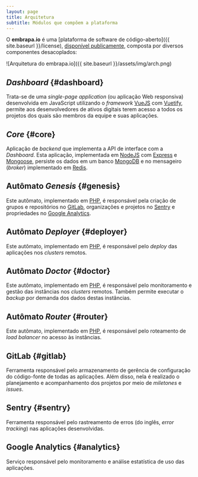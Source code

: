 ```yaml
---
layout: page
title: Arquitetura
subtitle: Módulos que compõem a plataforma
---
```


O **embrapa.io** é uma [plataforma de software de código-aberto]({{ site.baseurl }}/license), [disponível publicamente](https://github.com/embrapa-io), composta por diversos componentes desacoplados:

![Arquitetura do embrapa.io]({{ site.baseurl }}/assets/img/arch.png)

## _Dashboard_ {#dashboard}

Trata-se de uma _single-page application_ (ou aplicação Web responsiva) desenvolvida em JavaScript utilizando o _framework_ [VueJS](https://vuejs.org/) com [Vuetify](https://vuetifyjs.com/en/), permite aos desenvolvedores de ativos digitais terem acesso a todos os projetos dos quais são membros da equipe e suas aplicações.

## _Core_ {#core}

Aplicação de _backend_ que implementa a API de interface com a _Dashboard_. Esta aplicação, implementada em [NodeJS](https://nodejs.dev/) com [Express](https://expressjs.com/) e [Mongoose](https://mongoosejs.com/), persiste os dados em um banco [MongoDB](https://www.mongodb.com/) e no mensageiro (_broker_) implementado em [Redis](https://redis.io/).

## Autômato _Genesis_ {#genesis}

Este autômato, implementado em [PHP](https://www.php.net/), é responsável pela criação de grupos e repositórios no [GitLab](https://about.gitlab.com/), organizações e projetos no [Sentry](https://sentry.io/) e propriedades no [Google Analytics](https://analytics.google.com/).

## Autômato _Deployer_ {#deployer}

Este autômato, implementado em [PHP](https://www.php.net/), é responsável pelo _deploy_ das aplicações nos _clusters_ remotos.

## Autômato _Doctor_ {#doctor}

Este autômato, implementado em [PHP](https://www.php.net/), é responsável pelo monitoramento e gestão das instâncias nos _clusters_ remotos. Também permite executar o _backup_ por demanda dos dados destas instâncias.

## Autômato _Router_ {#router}

Este autômato, implementado em [PHP](https://www.php.net/), é responsável pelo roteamento de _load balancer_ no acesso às instâncias.

## GitLab {#gitlab}

Ferramenta responsável pelo armazenamento de gerência de configuração do código-fonte de todas as aplicações. Além disso, nela é realizado o planejamento e acompanhamento dos projetos por meio de _miletones_ e _issues_.

## Sentry {#sentry}

Ferramenta responsável pelo rastreamento de erros (do inglês, _error tracking_) nas aplicações desenvolvidas.

## Google Analytics {#analytics}

Serviço responsável pelo monitoramento e análise estatística de uso das aplicações.
